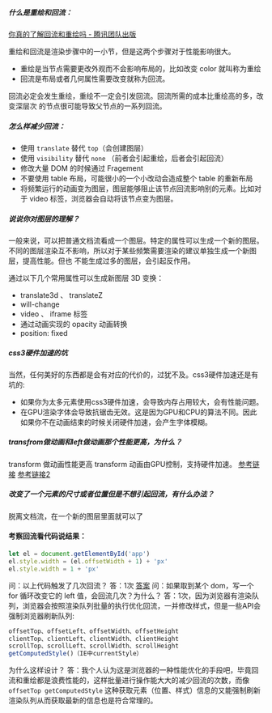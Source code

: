 ##### 什么是重绘和回流：

[你真的了解回流和重绘吗 - 腾讯团队出版](https://juejin.cn/post/6844903779700047885)

重绘和回流是渲染步骤中的⼀⼩节，但是这两个步骤对于性能影响很⼤。 

- 重绘是当节点需要更改外观⽽不会影响布局的，⽐如改变 color 就叫称为重绘
- 回流是布局或者⼏何属性需要改变就称为回流。

回流必定会发⽣重绘，重绘不⼀定会引发回流。回流所需的成本⽐重绘⾼的多，改变深层次 的节点很可能导致⽗节点的⼀系列回流。

##### 怎么样减少回流：

- 使用 `translate` 替代 `top`（会创建图层）
- 使用 `visibility` 替代 `none` （前者会引起重绘，后者会引起回流）
- 修改大量 DOM 的时候通过 Fragement
- 不要使⽤ table 布局，可能很⼩的⼀个⼩改动会造成整个 table 的重新布局
- 将频繁运⾏的动画变为图层，图层能够阻⽌该节点回流影响别的元素。⽐如对于 video 标签，浏览器会⾃动将该节点变为图层。



##### 说说你对图层的理解？

⼀般来说，可以把普通⽂档流看成⼀个图层。特定的属性可以⽣成⼀个新的图层。不同的图层渲染互不影响，所以对于某些频繁需要渲染的建议单独⽣成⼀个新图层，提⾼性能。但也 不能⽣成过多的图层，会引起反作⽤。

 通过以下⼏个常⽤属性可以⽣成新图层 3D 变换：

-  translate3d 、 translateZ 
- will-change
- video 、 iframe 标签
- 通过动画实现的 opacity 动画转换
- position: fixed

##### css3硬件加速的坑
当然，任何美好的东西都是会有对应的代价的，过犹不及。css3硬件加速还是有坑的:

- 如果你为太多元素使用css3硬件加速，会导致内存占用较大，会有性能问题。
- 在GPU渲染字体会导致抗锯齿无效。这是因为GPU和CPU的算法不同。因此如果你不在动画结束的时候关闭硬件加速，会产生字体模糊。

##### transfrom做动画和left做动画那个性能更高，为什么？
transform 做动画性能更高
transform 动画由GPU控制，支持硬件加速。
[参考链接](https://zhuanlan.zhihu.com/p/78230297)
[参考链接2](https://juejin.cn/post/6844903966573068301)





##### 改变了一个元素的尺寸或者位置但是不想引起回流，有什么办法？
脱离文档流，在一个新的图层里面就可以了


#### 考察回流看代码说结果：
```js
let el = document.getElementById('app')
el.style.width = (el.offsetWidth + 1) + 'px'
el.style.width = 1 + 'px'
```
问：以上代码触发了几次回流？
答：1次 [答案](https://blog.csdn.net/weixin_43964148/article/details/107427758)
问：如果取到某个 dom，写一个 for 循环改变它的 left 值，会回流几次？为什么？
答：1次，因为浏览器有渲染队列，浏览器会按照渲染队列批量的执行优化回流，一并修改样式，但是一些API会强制浏览器刷新队列:
```js
offsetTop、offsetLeft、offsetWidth、offsetHeight
clientTop、clientLeft、clientWidth、clientHeight
scrollTop、scrollLeft、scrollWidth、scrollHeight
getComputedStyle()（IE中currentStyle）
```

为什么这样设计？
答：我个人认为这是浏览器的一种性能优化的手段吧，毕竟回流和重绘都是浪费性能的，这样批量进行操作能大大的减少回流的次数，而像 `offsetTop getComputedStyle` 这种获取元素（位置、样式）信息的又能强制刷新渲染队列从而获取最新的信息也是符合常理的。